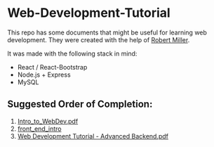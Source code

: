 # Web-Development-Tutorial


This repo has some documents that might be useful for learning web development. They were created with the help of [Robert Miller](https://github.com/mill0851). 

It was made with the following stack in mind:
* React / React-Bootstrap
* Node.js + Express
* MySQL

## Suggested Order of Completion:
1. [Intro_to_WebDev.pdf](https://github.com/noahapursell/Web-Development-Tutorial/blob/main/Intro_to_WebDev.pdf)
2. [front_end_intro](https://github.com/mill0851/Web_Dev_Tutorials/tree/main)
3. [Web Development Tutorial - Advanced Backend.pdf](https://github.com/noahapursell/Web-Development-Tutorial/blob/main/Web%20Development%20Tutorial%20-%20Advanced%20Backend.pdf)
